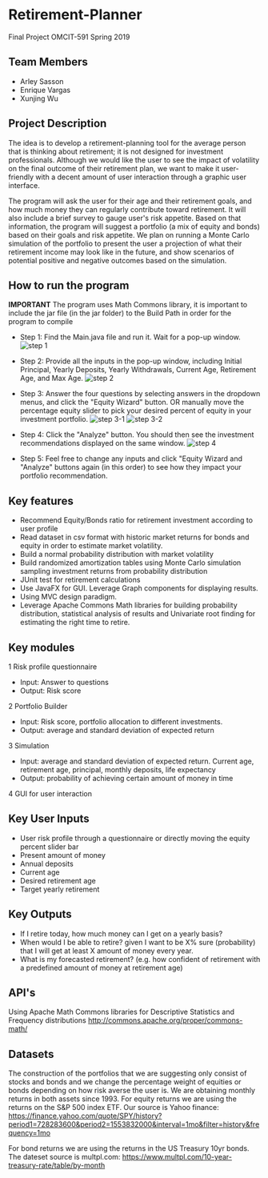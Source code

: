# Retirement-Planner
Final Project OMCIT-591 Spring 2019

## Team Members
* Arley Sasson
* Enrique Vargas
* Xunjing Wu

## Project Description
The idea is to develop a retirement-planning tool for the average person that is thinking about retirement; it is not designed for investment professionals. Although we would like the user to see the impact of volatility on the final outcome of their retirement plan, we want to make it user-friendly with a decent amount of user interaction through a graphic user interface.

The program will ask the user for their age and their retirement goals, and how much money they can regularly contribute toward retirement. It will also include a brief survey to gauge user's risk appetite. Based on that information, the program will suggest a portfolio (a mix of equity and bonds) based on their goals and risk appetite. We plan on running a Monte Carlo simulation of the portfolio to present the user a projection of what their retirement income may look like in the future, and show scenarios of potential positive and negative outcomes based on the simulation.

## How to run the program

**IMPORTANT** The program uses Math Commons library, it is important to include the jar file (in the jar folder) to the Build Path
in order for the program to compile

* Step 1: Find the Main.java file and run it. Wait for a pop-up window. 
![step 1](https://user-images.githubusercontent.com/49407610/57587455-00b08280-74d3-11e9-9e30-49471ca55163.png)

* Step 2: Provide all the inputs in the pop-up window, including Initial Principal, Yearly Deposits, Yearly Withdrawals, Current Age, Retirement Age, and Max Age. 
![step 2](https://user-images.githubusercontent.com/49407610/57587471-33f31180-74d3-11e9-8a85-776cb14a1243.png)

* Step 3: Answer the four questions by selecting answers in the dropdown menus, and click the "Equity Wizard" button. OR manually move the percentage equity slider to pick your desired percent of equity in your investment portfolio. 
![step 3-1](https://user-images.githubusercontent.com/49407610/57587474-40776a00-74d3-11e9-879b-8a965d495259.png)
![step 3-2](https://user-images.githubusercontent.com/49407610/57587475-42d9c400-74d3-11e9-8ed4-012beaaf8f52.png)

* Step 4: Click the "Analyze" button. You should then see the investment recommendations displayed on the same window. 
![step 4](https://user-images.githubusercontent.com/49407610/57587480-4e2cef80-74d3-11e9-8cf3-7aa590f6b43a.png)

* Step 5: Feel free to change any inputs and click "Equity Wizard and "Analyze" buttons again (in this order) to see how they impact your portfolio recommendation. 

## Key features
  * Recommend Equity/Bonds ratio for retirement investment according to user profile
  * Read dataset in csv format with historic market returns for bonds and equity in order to estimate market volatility.
  * Build a normal probability distribution with market volatility 
  * Build randomized amortization tables using Monte Carlo simulation sampling investment returns from probability distribution
  * JUnit test for retirement calculations
  * Use JavaFX for GUI.  Leverage Graph components for displaying results.  
  * Using MVC design paradigm.
  * Leverage Apache Commons Math libraries for building probability distribution, statistical analysis of results and Univariate root finding for estimating the right time to retire.

## Key modules
1 Risk profile questionnaire
  * Input: Answer to questions
  * Output: Risk score
  
2 Portfolio Builder
  * Input: Risk score, portfolio allocation to different investments.
  * Output: average and standard deviation of expected return
  
3 Simulation
  * Input: average and standard deviation of expected return.  Current age, retirement age, principal, monthly deposits, life expectancy
  * Output: probability of achieving certain amount of money in time
  
4 GUI for user interaction

## Key User Inputs
* User risk profile through a questionnaire or directly moving the equity percent slider bar
* Present amount of money
* Annual deposits
* Current age
* Desired retirement age
* Target yearly retirement

## Key Outputs
* If I retire today, how much money can I get on a yearly basis?
* When would I be able to retire? given I want to be X% sure (probability) that I will get at least X amount of money every year.
* What is my forecasted retirement? (e.g. how confident of retirement with a predefined amount of money at retirement age)

## API's
Using Apache Math Commons libraries for Descriptive Statistics and Frequency distributions
http://commons.apache.org/proper/commons-math/

## Datasets
The construction of the portfolios that we are suggesting only consist of stocks and bonds and we change the percentage weight of equities or bonds depending on how risk averse the user is. We are obtaining monthly returns in both assets since 1993. 
For equity returns we are using the returns on the S&P 500 index ETF. Our source is Yahoo finance:
https://finance.yahoo.com/quote/SPY/history?period1=728283600&period2=1553832000&interval=1mo&filter=history&frequency=1mo  

For bond returns we are using the returns in the US Treasury 10yr bonds. The dateset source is multpl.com:
https://www.multpl.com/10-year-treasury-rate/table/by-month


